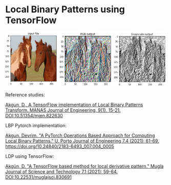 # Local Binary Patterns using TensorFlow
![alt text](images/lpb_rgb_gray.png)

Reference studies:

[Akgun, D., A TensorFlow implementation of Local Binary Patterns Transform. MANAS Journal of Engineering, 9(1), 15-21. DOI:10.51354/mjen.822630](https://www.researchgate.net/publication/363250644_A_TensorFlow_implementation_of_Local_Binary_Patterns_Transform)

LBP Pytorch implementation:

[Akgun, Devrim. "A PyTorch Operations Based Approach for Computing Local Binary Patterns." U. Porto Journal of Engineering 7.4 (2021): 61-69. https://doi.org/10.24840/2183-6493_007.004_0005 ](https://www.researchgate.net/publication/356572689_PyTorch_Operations_Based_Approach_for_Computing_Local_Binary_Patterns)

LDP using TensorFlow:

[Akgün, D. "A TensorFlow based method for local derivative pattern." Mugla Journal of Science and Technology 7.1 (2021): 59-64. DOI:10.22531/muglajsci.830691](https://www.researchgate.net/publication/349905348_TensorFlow_Accelerated_Feature_Extraction_Using_Local_Derivative_Pattern)
